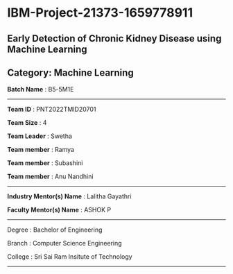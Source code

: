 
# IBM-Project-21373-1659778911


## Early Detection of Chronic Kidney Disease using Machine Learning
## Category: Machine Learning
**Batch Name** : B5-5M1E

------------------

**Team ID** : PNT2022TMID20701

**Team Size** : 4

**Team Leader** : Swetha

**Team member** : Ramya

**Team member** : Subashini

**Team member** : Anu Nandhini

------------------

**Industry Mentor(s) Name** : Lalitha Gayathri

**Faculty Mentor(s) Name** : ASHOK P

------------------

Degree : Bachelor of Engineering

Branch : Computer Science Engineering 

College : Sri Sai Ram Insitute of Technology

------------------

